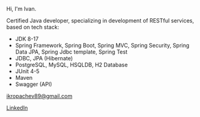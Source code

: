Hi, I'm Ivan.

<p> Сertified Java developer, specializing in development of RESTful services, based on tech stack:

* JDK 8-17
* Spring Framework, Spring Boot, Spring MVC, Spring Security, Spring Data JPA, Spring Jdbc template, Spring Test
* JDBC, JPA (Hibernate)
* PostgreSQL, MySQL, HSQLDB, H2 Database
* JUnit 4-5
* Maven
* Swagger (API)

<p>
	<a href='mailto:ikropachev@gmail.com'>ikropachev89@gmail.com</a>
</p>
<p>
	<a href="https://www.linkedin.com/in/ikropachev/">LinkedIn</a>
</p>
